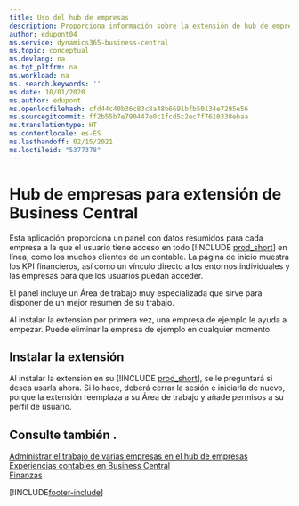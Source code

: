 ```yaml
---
title: Uso del hub de empresas
description: Proporciona información sobre la extensión de hub de empresas que puede utilizar para gestionar su trabajo en varias empresas en Business Central.
author: edupont04
ms.service: dynamics365-business-central
ms.topic: conceptual
ms.devlang: na
ms.tgt_pltfrm: na
ms.workload: na
ms. search.keywords: ''
ms.date: 10/01/2020
ms.author: edupont
ms.openlocfilehash: cfd44c40b36c83c8a48b6691bfb50134e7295e56
ms.sourcegitcommit: ff2b55b7e790447e0c1fcd5c2ec7f7610338ebaa
ms.translationtype: HT
ms.contentlocale: es-ES
ms.lasthandoff: 02/15/2021
ms.locfileid: "5377378"
---
```

# <a name="the-company-hub-for-business-central-extension"></a>Hub de empresas para extensión de Business Central

Esta aplicación proporciona un panel con datos resumidos para cada empresa a la que el usuario tiene acceso en todo [!INCLUDE [prod_short](includes/prod_short.md)] en línea, como los muchos clientes de un contable. La página de inicio muestra los KPI financieros, así como un vínculo directo a los entornos individuales y las empresas para que los usuarios puedan acceder.

El panel incluye un Área de trabajo muy especializada que sirve para disponer de un mejor resumen de su trabajo.

Al instalar la extensión por primera vez, una empresa de ejemplo le ayuda a empezar. Puede eliminar la empresa de ejemplo en cualquier momento.

## <a name="installing-the-extension"></a>Instalar la extensión

Al instalar la extensión en su [!INCLUDE [prod_short](includes/prod_short.md)], se le preguntará si desea usarla ahora. Si lo hace, deberá cerrar la sesión e iniciarla de nuevo, porque la extensión reemplaza a su Área de trabajo y añade permisos a su perfil de usuario.

## <a name="see-also"></a>Consulte también .

[Administrar el trabajo de varias empresas en el hub de empresas](company-hub.md)  
[Experiencias contables en Business Central](finance-accounting.md)  
[Finanzas](finance.md)  


[!INCLUDE[footer-include](includes/footer-banner.md)]